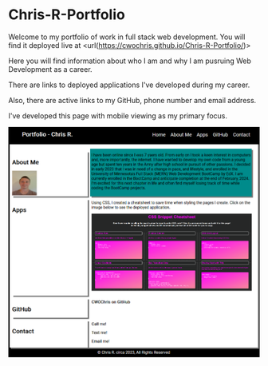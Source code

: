 # Chris-R-Portfolio
Welcome to my portfolio of work in full stack web development.  You will find it deployed live at <url(https://cwochris.github.io/Chris-R-Portfolio/)>

Here you will find information about who I am and why I am pusruing Web Development as a career.

There are links to deployed applications I've developed during my career.

Also, there are active links to my GitHub, phone number and email address.

I've developed this page with mobile viewing as my primary focus.

<img src="./assets/img/Screenshot 2023-09-18 161026.png" alt="screenshot preview of my portfolio">